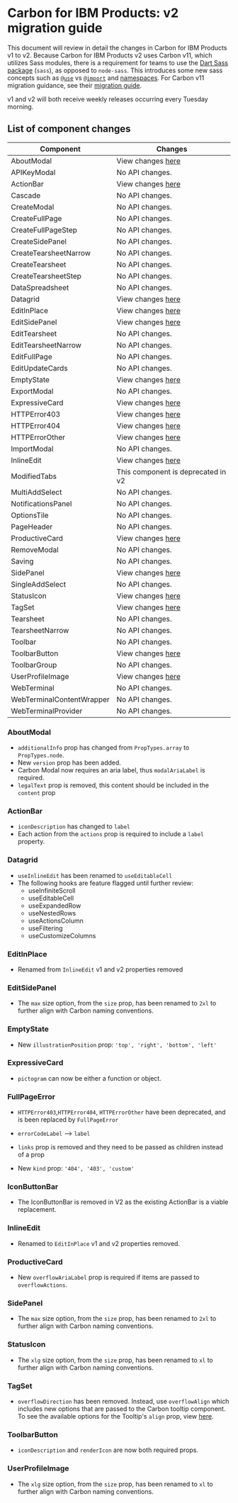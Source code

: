 # Carbon for IBM Products: v2 migration guide

This document will review in detail the changes in Carbon for IBM Products v1 to
v2. Because Carbon for IBM Products v2 uses Carbon v11, which utilizes Sass
modules, there is a requirement for teams to use the
[Dart Sass package](https://sass-lang.com/dart-sass) (`sass`), as opposed to
`node-sass`. This introduces some new sass concepts such as
[`@use`](https://sass-lang.com/documentation/at-rules/use) vs
[`@import`](https://sass-lang.com/documentation/at-rules/import) and
[namespaces](https://sass-lang.com/documentation/at-rules/use#choosing-a-namespace).
For Carbon v11 migration guidance, see their
[migration guide](https://github.com/carbon-design-system/carbon/blob/main/docs/migration/v11.md).

v1 and v2 will both receive weekly releases occurring every Tuesday morning.

## List of component changes

| Component                 | Changes                                |
| ------------------------- | -------------------------------------- |
| AboutModal                | View changes [here](#aboutmodal)       |
| APIKeyModal               | No API changes.                        |
| ActionBar                 | View changes [here](#actionbar)        |
| Cascade                   | No API changes.                        |
| CreateModal               | No API changes.                        |
| CreateFullPage            | No API changes.                        |
| CreateFullPageStep        | No API changes.                        |
| CreateSidePanel           | No API changes.                        |
| CreateTearsheetNarrow     | No API changes.                        |
| CreateTearsheet           | No API changes.                        |
| CreateTearsheetStep       | No API changes.                        |
| DataSpreadsheet           | No API changes.                        |
| Datagrid                  | View changes [here](#datagrid)         |
| EditInPlace               | View changes [here](#editinplace)      |
| EditSidePanel             | View changes [here](#editsidepanel)    |
| EditTearsheet             | No API changes.                        |
| EditTearsheetNarrow       | No API changes.                        |
| EditFullPage              | No API changes.                        |
| EditUpdateCards           | No API changes.                        |
| EmptyState                | View changes [here](#emptystate)       |
| ExportModal               | No API changes.                        |
| ExpressiveCard            | View changes [here](#expressivecard)   |
| HTTPError403              | View changes [here](#fullpageerror)    |
| HTTPError404              | View changes [here](#fullpageerror)    |
| HTTPErrorOther            | View changes [here](#fullpageerror)    |
| ImportModal               | No API changes.                        |
| InlineEdit                | View changes [here](#inlineedit)       |
| ModifiedTabs              | This component is deprecated in v2     |
| MultiAddSelect            | No API changes.                        |
| NotificationsPanel        | No API changes.                        |
| OptionsTile               | No API changes.                        |
| PageHeader                | No API changes.                        |
| ProductiveCard            | View changes [here](#productivecard)   |
| RemoveModal               | No API changes.                        |
| Saving                    | No API changes.                        |
| SidePanel                 | View changes [here](#sidepanel)        |
| SingleAddSelect           | No API changes.                        |
| StatusIcon                | View changes [here](#statusicon)       |
| TagSet                    | View changes [here](#tagset)           |
| Tearsheet                 | No API changes.                        |
| TearsheetNarrow           | No API changes.                        |
| Toolbar                   | No API changes.                        |
| ToolbarButton             | View changes [here](#toolbarbutton)    |
| ToolbarGroup              | No API changes.                        |
| UserProfileImage          | View changes [here](#userprofileimage) |
| WebTerminal               | No API changes.                        |
| WebTerminalContentWrapper | No API changes.                        |
| WebTerminalProvider       | No API changes.                        |

### AboutModal

- `additionalInfo` prop has changed from `PropTypes.array` to `PropTypes.node`.
- New `version` prop has been added.
- Carbon Modal now requires an aria label, thus `modalAriaLabel` is required.
- `legalText` prop is removed, this content should be included in the `content`
  prop

### ActionBar

- `iconDescription` has changed to `label`
- Each action from the `actions` prop is required to include a `label` property.

### Datagrid

- `useInlineEdit` has been renamed to `useEditableCell`
- The following hooks are feature flagged until further review:
  - useInfiniteScroll
  - useEditableCell
  - useExpandedRow
  - useNestedRows
  - useActionsColumn
  - useFiltering
  - useCustomizeColumns

### EditInPlace

- Renamed from `InlineEdit` v1 and v2 properties removed

### EditSidePanel

- The `max` size option, from the `size` prop, has been renamed to `2xl` to
  further align with Carbon naming conventions.

### EmptyState

- New `illustrationPosition` prop: `'top', 'right', 'bottom', 'left'`

### ExpressiveCard

- `pictogram` can now be either a function or object.

### FullPageError

- `HTTPError403`,`HTTPError404`, `HTTPErrorOther` have been deprecated, and is
  been replaced by `FullPageError`

- `errorCodeLabel` --> `label`

- `links` prop is removed and they need to be passed as children instead of a
  prop

- New `kind` prop: `'404', '403', 'custom'`

### IconButtonBar

- The IconButtonBar is removed in V2 as the existing ActionBar is a viable
  replacement.

### InlineEdit

- Renamed to `EditInPlace` v1 and v2 properties removed.

### ProductiveCard

- New `overflowAriaLabel` prop is required if items are passed to
  `overflowActions`.

### SidePanel

- The `max` size option, from the `size` prop, has been renamed to `2xl` to
  further align with Carbon naming conventions.

### StatusIcon

- The `xlg` size option, from the `size` prop, has been renamed to `xl` to
  further align with Carbon naming conventions.

### TagSet

- `overflowDirection` has been removed. Instead, use `overflowAlign` which
  includes new options that are passed to the Carbon tooltip component. To see
  the available options for the Tooltip's `align` prop, view
  [here](https://github.com/carbon-design-system/carbon/blob/main/packages/react/src/components/Tooltip/next/Tooltip.js#L108-L124).

### ToolbarButton

- `iconDescription` and `renderIcon` are now both required props.

### UserProfileImage

- The `xlg` size option, from the `size` prop, has been renamed to `xl` to
  further align with Carbon naming conventions.
